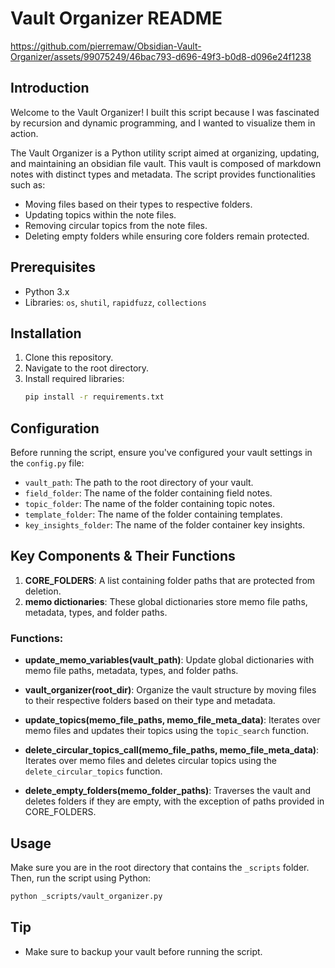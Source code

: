 # Vault Organizer README

https://github.com/pierremaw/Obsidian-Vault-Organizer/assets/99075249/46bac793-d696-49f3-b0d8-d096e24f1238

## Introduction
Welcome to the Vault Organizer! I built this script because I was fascinated by recursion and dynamic programming, and I wanted to visualize them in action.

The Vault Organizer is a Python utility script aimed at organizing, updating, and maintaining an obsidian file vault. This vault is composed of markdown notes with distinct types and metadata. The script provides functionalities such as:
- Moving files based on their types to respective folders.
- Updating topics within the note files.
- Removing circular topics from the note files.
- Deleting empty folders while ensuring core folders remain protected.

## Prerequisites
- Python 3.x
- Libraries: `os`, `shutil`, `rapidfuzz`, `collections`

## Installation
1. Clone this repository.
2. Navigate to the root directory.
3. Install required libraries:
   ```bash
   pip install -r requirements.txt
   ```

## Configuration
Before running the script, ensure you've configured your vault settings in the `config.py` file:
- `vault_path`: The path to the root directory of your vault.
- `field_folder`: The name of the folder containing field notes.
- `topic_folder`: The name of the folder containing topic notes.
- `template_folder`: The name of the folder containing templates.
- `key_insights_folder`: The name of the folder container key insights.

## Key Components & Their Functions

1. **CORE_FOLDERS**: A list containing folder paths that are protected from deletion.
2. **memo dictionaries**: These global dictionaries store memo file paths, metadata, types, and folder paths.

### Functions:

- **update_memo_variables(vault_path)**: Update global dictionaries with memo file paths, metadata, types, and folder paths.

- **vault_organizer(root_dir)**: Organize the vault structure by moving files to their respective folders based on their type and metadata.

- **update_topics(memo_file_paths, memo_file_meta_data)**: Iterates over memo files and updates their topics using the `topic_search` function.

- **delete_circular_topics_call(memo_file_paths, memo_file_meta_data)**: Iterates over memo files and deletes circular topics using the `delete_circular_topics` function.

- **delete_empty_folders(memo_folder_paths)**: Traverses the vault and deletes folders if they are empty, with the exception of paths provided in CORE_FOLDERS.

## Usage

Make sure you are in the root directory that contains the `_scripts` folder. Then, run the script using Python:

```bash
python _scripts/vault_organizer.py
```

## Tip

- Make sure to backup your vault before running the script.
